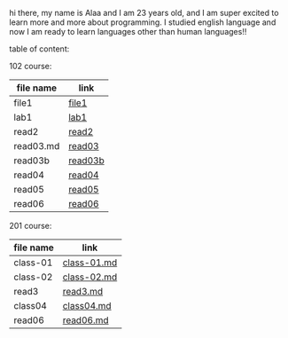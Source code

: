 hi there, my name is Alaa and I am 23 years old, and I am super excited to learn more and more about programming. I studied english language and now I am ready to learn languages other than human languages!! 

table of content:

102 course:

| file name      | link |
| ----------- | ----------- |
| file1      | [file1](file1.md)|
| lab1  | [lab1](lab1.md)       |
|read2| [read2](read2.md) |
|read03.md| [read03](read03.md) |
|read03b| [read03b](read03.md)|
|read04|[read04](read04.md) |
|read05|[read05](read05.md) |
|read06|[read06](read06.md) |

201 course:

| file name | link |
| ----------- | ----------- |
|class-01|[class-01.md](class01)|
|class-02|[class-02.md](class02)|
|read3|[read3.md](read3)|
|class04|[class04.md](class04)|
|read06|[read06.md](read06)|

